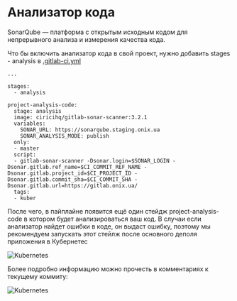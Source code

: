 # Анализатор кода

SonarQube — платформа с открытым исходным кодом для непрерывного анализа и измерения качества кода.

Что бы включить анализатор кода в свой проект, нужно добавить stages - analysis в [.gitlab-ci.yml](CI-CD.MD#gitlab-ciyml)

```
...

stages:
  - analysis

project-analysis-code:
  stage: analysis
  image: ciricihq/gitlab-sonar-scanner:3.2.1
  variables:
    SONAR_URL: https://sonarqube.staging.onix.ua
    SONAR_ANALYSIS_MODE: publish
  only:
  - master
  script:
  - gitlab-sonar-scanner -Dsonar.login=$SONAR_LOGIN -Dsonar.gitlab.ref_name=$CI_COMMIT_REF_NAME -Dsonar.gitlab.project_id=$CI_PROJECT_ID -Dsonar.gitlab.commit_sha=$CI_COMMIT_SHA -Dsonar.gitlab.url=https://gitlab.onix.ua/
  tags:
  - kuber
```

После чего, в пайплайне появится ещё один стейдж project-analysis-code в котором будет анализироваться ваш код. 
В случаи если анализатор найдет ошибки в коде, он выдаст ошибку, поэтому мы рекомендуем запускать этот стейлж после основного
деполя приложения в Кубернетес

![Kubernetes](http://i.piccy.info/i9/2ceefeb66c8ae89aaa9916b5c18cb7e1/1570776178/9285/1333933/sonar1.png)

Более подробно информацию можно прочесть в комментариях к текущему коммиту:

![Kubernetes](http://i.piccy.info/i9/72f9f8526d7322e8a3e3afd9b715ddb3/1570776420/54904/1333933/sonar2.png)

